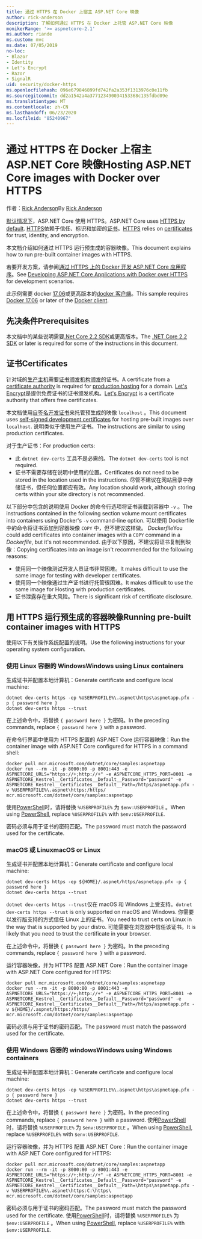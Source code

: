 ```yaml
---
title: 通过 HTTPS 在 Docker 上宿主 ASP.NET Core 映像
author: rick-anderson
description: 了解如何通过 HTTPS 在 Docker 上托管 ASP.NET Core 映像
monikerRange: '>= aspnetcore-2.1'
ms.author: riande
ms.custom: mvc
ms.date: 07/05/2019
no-loc:
- Blazor
- Identity
- Let's Encrypt
- Razor
- SignalR
uid: security/docker-https
ms.openlocfilehash: 096e679846899fd742fa2a353f1313976c0e11fb
ms.sourcegitcommit: dd2a1542a4a377123490034153368c135fdbd09e
ms.translationtype: MT
ms.contentlocale: zh-CN
ms.lasthandoff: 06/23/2020
ms.locfileid: "85240967"
---
```

# <a name="hosting-aspnet-core-images-with-docker-over-https"></a><span data-ttu-id="9195f-103">通过 HTTPS 在 Docker 上宿主 ASP.NET Core 映像</span><span class="sxs-lookup"><span data-stu-id="9195f-103">Hosting ASP.NET Core images with Docker over HTTPS</span></span>

<span data-ttu-id="9195f-104">作者：[Rick Anderson](https://twitter.com/RickAndMSFT)</span><span class="sxs-lookup"><span data-stu-id="9195f-104">By [Rick Anderson](https://twitter.com/RickAndMSFT)</span></span>

<span data-ttu-id="9195f-105">[默认情况下](/aspnet/core/security/enforcing-ssl)，ASP.NET Core 使用 HTTPS。</span><span class="sxs-lookup"><span data-stu-id="9195f-105">ASP.NET Core uses [HTTPS by default](/aspnet/core/security/enforcing-ssl).</span></span> <span data-ttu-id="9195f-106">[HTTPS](https://en.wikipedia.org/wiki/HTTPS)依赖于信任、标识和加密的[证书](https://en.wikipedia.org/wiki/Public_key_certificate)。</span><span class="sxs-lookup"><span data-stu-id="9195f-106">[HTTPS](https://en.wikipedia.org/wiki/HTTPS) relies on [certificates](https://en.wikipedia.org/wiki/Public_key_certificate) for trust, identity, and encryption.</span></span>

<span data-ttu-id="9195f-107">本文档介绍如何通过 HTTPS 运行预生成的容器映像。</span><span class="sxs-lookup"><span data-stu-id="9195f-107">This document explains how to run pre-built container images with HTTPS.</span></span>

<span data-ttu-id="9195f-108">若要开发方案，请参阅[通过 HTTPS 上的 Docker 开发 ASP.NET Core 应用程序](https://github.com/dotnet/dotnet-docker/blob/master/samples/run-aspnetcore-https-development.md)。</span><span class="sxs-lookup"><span data-stu-id="9195f-108">See [Developing ASP.NET Core Applications with Docker over HTTPS](https://github.com/dotnet/dotnet-docker/blob/master/samples/run-aspnetcore-https-development.md) for development scenarios.</span></span>

<span data-ttu-id="9195f-109">此示例需要 docker [17.06](https://docs.docker.com/release-notes/docker-ce)或更高版本的[docker 客户端](https://www.docker.com/products/docker)。</span><span class="sxs-lookup"><span data-stu-id="9195f-109">This sample requires [Docker 17.06](https://docs.docker.com/release-notes/docker-ce) or later of the [Docker client](https://www.docker.com/products/docker).</span></span>

## <a name="prerequisites"></a><span data-ttu-id="9195f-110">先决条件</span><span class="sxs-lookup"><span data-stu-id="9195f-110">Prerequisites</span></span>

<span data-ttu-id="9195f-111">本文档中的某些说明需要[.Net Core 2.2 SDK](https://dotnet.microsoft.com/download)或更高版本。</span><span class="sxs-lookup"><span data-stu-id="9195f-111">The [.NET Core 2.2 SDK](https://dotnet.microsoft.com/download) or later is required for some of the instructions in this document.</span></span>

## <a name="certificates"></a><span data-ttu-id="9195f-112">证书</span><span class="sxs-lookup"><span data-stu-id="9195f-112">Certificates</span></span>

<span data-ttu-id="9195f-113">针对域的[生产主机](https://blogs.msdn.microsoft.com/webdev/2017/11/29/configuring-https-in-asp-net-core-across-different-platforms/)需要[证书颁发机构颁发](https://wikipedia.org/wiki/Certificate_authority)的证书。</span><span class="sxs-lookup"><span data-stu-id="9195f-113">A certificate from a [certificate authority](https://wikipedia.org/wiki/Certificate_authority) is required for [production hosting](https://blogs.msdn.microsoft.com/webdev/2017/11/29/configuring-https-in-asp-net-core-across-different-platforms/) for a domain.</span></span> <span data-ttu-id="9195f-114">[Let's Encrypt](https://letsencrypt.org/)是提供免费证书的证书颁发机构。</span><span class="sxs-lookup"><span data-stu-id="9195f-114">[Let's Encrypt](https://letsencrypt.org/) is a certificate authority that offers free certificates.</span></span>

<span data-ttu-id="9195f-115">本文档使用[自签名开发证书](https://en.wikipedia.org/wiki/Self-signed_certificate)来托管预生成的映像 `localhost` 。</span><span class="sxs-lookup"><span data-stu-id="9195f-115">This document uses [self-signed development certificates](https://en.wikipedia.org/wiki/Self-signed_certificate) for hosting pre-built images over `localhost`.</span></span> <span data-ttu-id="9195f-116">说明类似于使用生产证书。</span><span class="sxs-lookup"><span data-stu-id="9195f-116">The instructions are similar to using production certificates.</span></span>

<span data-ttu-id="9195f-117">对于生产证书：</span><span class="sxs-lookup"><span data-stu-id="9195f-117">For production certs:</span></span>

* <span data-ttu-id="9195f-118">此 `dotnet dev-certs` 工具不是必需的。</span><span class="sxs-lookup"><span data-stu-id="9195f-118">The `dotnet dev-certs` tool is not required.</span></span>
* <span data-ttu-id="9195f-119">证书不需要存储在说明中使用的位置。</span><span class="sxs-lookup"><span data-stu-id="9195f-119">Certificates do not need to be stored in the location used in the instructions.</span></span> <span data-ttu-id="9195f-120">尽管不建议在网站目录中存储证书，但任何位置都应有效。</span><span class="sxs-lookup"><span data-stu-id="9195f-120">Any location should work, although storing certs within your site directory is not recommended.</span></span>

<span data-ttu-id="9195f-121">以下部分中包含的说明使用 Docker 的命令行选项将证书装载到容器中 `-v` 。</span><span class="sxs-lookup"><span data-stu-id="9195f-121">The instructions contained in the following section volume mount certificates into containers using Docker's `-v` command-line option.</span></span> <span data-ttu-id="9195f-122">可以使用 Dockerfile 中的命令将证书添加到容器映像 `COPY` 中，但不建议这样做。 *Dockerfile*</span><span class="sxs-lookup"><span data-stu-id="9195f-122">You could add certificates into container images with a `COPY` command in a *Dockerfile*, but it's not recommended.</span></span> <span data-ttu-id="9195f-123">由于以下原因，不建议将证书复制到映像：</span><span class="sxs-lookup"><span data-stu-id="9195f-123">Copying certificates into an image isn't recommended for the following reasons:</span></span>

* <span data-ttu-id="9195f-124">使用同一个映像测试开发人员证书非常困难。</span><span class="sxs-lookup"><span data-stu-id="9195f-124">It makes difficult to use the same image for testing with developer certificates.</span></span>
* <span data-ttu-id="9195f-125">使用同一个映像通过生产证书进行托管很困难。</span><span class="sxs-lookup"><span data-stu-id="9195f-125">It makes difficult to use the same image for Hosting with production certificates.</span></span>
* <span data-ttu-id="9195f-126">证书泄露存在重大风险。</span><span class="sxs-lookup"><span data-stu-id="9195f-126">There is significant risk of certificate disclosure.</span></span>

## <a name="running-pre-built-container-images-with-https"></a><span data-ttu-id="9195f-127">用 HTTPS 运行预生成的容器映像</span><span class="sxs-lookup"><span data-stu-id="9195f-127">Running pre-built container images with HTTPS</span></span>

<span data-ttu-id="9195f-128">使用以下有关操作系统配置的说明。</span><span class="sxs-lookup"><span data-stu-id="9195f-128">Use the following instructions for your operating system configuration.</span></span>

### <a name="windows-using-linux-containers"></a><span data-ttu-id="9195f-129">使用 Linux 容器的 Windows</span><span class="sxs-lookup"><span data-stu-id="9195f-129">Windows using Linux containers</span></span>

<span data-ttu-id="9195f-130">生成证书并配置本地计算机：</span><span class="sxs-lookup"><span data-stu-id="9195f-130">Generate certificate and configure local machine:</span></span>

```dotnetcli
dotnet dev-certs https -ep %USERPROFILE%\.aspnet\https\aspnetapp.pfx -p { password here }
dotnet dev-certs https --trust
```

<span data-ttu-id="9195f-131">在上述命令中，将替换 `{ password here }` 为密码。</span><span class="sxs-lookup"><span data-stu-id="9195f-131">In the preceding commands, replace `{ password here }` with a password.</span></span>

<span data-ttu-id="9195f-132">在命令行界面中使用为 HTTPS 配置的 ASP.NET Core 运行容器映像：</span><span class="sxs-lookup"><span data-stu-id="9195f-132">Run the container image with ASP.NET Core configured for HTTPS in a command shell:</span></span>

```console
docker pull mcr.microsoft.com/dotnet/core/samples:aspnetapp
docker run --rm -it -p 8000:80 -p 8001:443 -e ASPNETCORE_URLS="https://+;http://+" -e ASPNETCORE_HTTPS_PORT=8001 -e ASPNETCORE_Kestrel__Certificates__Default__Password="password" -e ASPNETCORE_Kestrel__Certificates__Default__Path=/https/aspnetapp.pfx -v %USERPROFILE%\.aspnet\https:/https/ mcr.microsoft.com/dotnet/core/samples:aspnetapp
```

<span data-ttu-id="9195f-133">使用[PowerShell](/powershell/scripting/overview)时，请将替换 `%USERPROFILE%` 为 `$env:USERPROFILE` 。</span><span class="sxs-lookup"><span data-stu-id="9195f-133">When using [PowerShell](/powershell/scripting/overview), replace `%USERPROFILE%` with `$env:USERPROFILE`.</span></span>

<span data-ttu-id="9195f-134">密码必须与用于证书的密码匹配。</span><span class="sxs-lookup"><span data-stu-id="9195f-134">The password must match the password used for the certificate.</span></span>

### <a name="macos-or-linux"></a><span data-ttu-id="9195f-135">macOS 或 Linux</span><span class="sxs-lookup"><span data-stu-id="9195f-135">macOS or Linux</span></span>

<span data-ttu-id="9195f-136">生成证书并配置本地计算机：</span><span class="sxs-lookup"><span data-stu-id="9195f-136">Generate certificate and configure local machine:</span></span>

```dotnetcli
dotnet dev-certs https -ep ${HOME}/.aspnet/https/aspnetapp.pfx -p { password here }
dotnet dev-certs https --trust
```

<span data-ttu-id="9195f-137">`dotnet dev-certs https --trust`仅在 macOS 和 Windows 上受支持。</span><span class="sxs-lookup"><span data-stu-id="9195f-137">`dotnet dev-certs https --trust` is only supported on macOS and Windows.</span></span> <span data-ttu-id="9195f-138">你需要以发行版支持的方式信任 Linux 上的证书。</span><span class="sxs-lookup"><span data-stu-id="9195f-138">You need to trust certs on Linux in the way that is supported by your distro.</span></span> <span data-ttu-id="9195f-139">可能需要在浏览器中信任该证书。</span><span class="sxs-lookup"><span data-stu-id="9195f-139">It is likely that you need to trust the certificate in your browser.</span></span>

<span data-ttu-id="9195f-140">在上述命令中，将替换 `{ password here }` 为密码。</span><span class="sxs-lookup"><span data-stu-id="9195f-140">In the preceding commands, replace `{ password here }` with a password.</span></span>

<span data-ttu-id="9195f-141">运行容器映像，并为 HTTPS 配置 ASP.NET Core：</span><span class="sxs-lookup"><span data-stu-id="9195f-141">Run the container image with ASP.NET Core configured for HTTPS:</span></span>

```console
docker pull mcr.microsoft.com/dotnet/core/samples:aspnetapp
docker run --rm -it -p 8000:80 -p 8001:443 -e ASPNETCORE_URLS="https://+;http://+" -e ASPNETCORE_HTTPS_PORT=8001 -e ASPNETCORE_Kestrel__Certificates__Default__Password="password" -e ASPNETCORE_Kestrel__Certificates__Default__Path=/https/aspnetapp.pfx -v ${HOME}/.aspnet/https:/https/ mcr.microsoft.com/dotnet/core/samples:aspnetapp
```

<span data-ttu-id="9195f-142">密码必须与用于证书的密码匹配。</span><span class="sxs-lookup"><span data-stu-id="9195f-142">The password must match the password used for the certificate.</span></span>

### <a name="windows-using-windows-containers"></a><span data-ttu-id="9195f-143">使用 Windows 容器的 windows</span><span class="sxs-lookup"><span data-stu-id="9195f-143">Windows using Windows containers</span></span>

<span data-ttu-id="9195f-144">生成证书并配置本地计算机：</span><span class="sxs-lookup"><span data-stu-id="9195f-144">Generate certificate and configure local machine:</span></span>

```dotnetcli
dotnet dev-certs https -ep %USERPROFILE%\.aspnet\https\aspnetapp.pfx -p { password here }
dotnet dev-certs https --trust
```

<span data-ttu-id="9195f-145">在上述命令中，将替换 `{ password here }` 为密码。</span><span class="sxs-lookup"><span data-stu-id="9195f-145">In the preceding commands, replace `{ password here }` with a password.</span></span> <span data-ttu-id="9195f-146">使用[PowerShell](/powershell/scripting/overview)时，请将替换 `%USERPROFILE%` 为 `$env:USERPROFILE` 。</span><span class="sxs-lookup"><span data-stu-id="9195f-146">When using [PowerShell](/powershell/scripting/overview), replace `%USERPROFILE%` with `$env:USERPROFILE`.</span></span>

<span data-ttu-id="9195f-147">运行容器映像，并为 HTTPS 配置 ASP.NET Core：</span><span class="sxs-lookup"><span data-stu-id="9195f-147">Run the container image with ASP.NET Core configured for HTTPS:</span></span>

```console
docker pull mcr.microsoft.com/dotnet/core/samples:aspnetapp
docker run --rm -it -p 8000:80 -p 8001:443 -e ASPNETCORE_URLS="https://+;http://+" -e ASPNETCORE_HTTPS_PORT=8001 -e ASPNETCORE_Kestrel__Certificates__Default__Password="password" -e ASPNETCORE_Kestrel__Certificates__Default__Path=\https\aspnetapp.pfx -v %USERPROFILE%\.aspnet\https:C:\https\ mcr.microsoft.com/dotnet/core/samples:aspnetapp
```

<span data-ttu-id="9195f-148">密码必须与用于证书的密码匹配。</span><span class="sxs-lookup"><span data-stu-id="9195f-148">The password must match the password used for the certificate.</span></span> <span data-ttu-id="9195f-149">使用[PowerShell](/powershell/scripting/overview)时，请将替换 `%USERPROFILE%` 为 `$env:USERPROFILE` 。</span><span class="sxs-lookup"><span data-stu-id="9195f-149">When using [PowerShell](/powershell/scripting/overview), replace `%USERPROFILE%` with `$env:USERPROFILE`.</span></span>
